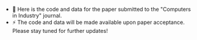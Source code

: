 - 💬 Here is the code and data for the paper submitted to the "Computers in Industry" journal.
- ⚡ The code and data will be made available upon paper acceptance. Please stay tuned for further updates!
